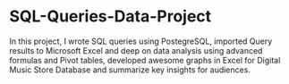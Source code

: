 # SQL-Queries-Data-Project
In this project, I wrote SQL queries using PostegreSQL, imported Query results to Microsoft Excel and deep on data analysis using advanced formulas and  Pivot tables, developed awesome graphs in Excel for Digital Music Store Database and summarize key insights for audiences.
